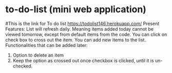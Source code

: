 # to-do-list (mini web application)
#This is the link for To do list https://todolist146.herokuapp.com/
Present Features: List will refresh daily. Meaning items added today cannot be viewed tomorrow, except from default items from the code.
You can click on check box to cross out the item.
You can add new items to the list.
Functionalities that can be added later: 
1) Option to delete an item
2) Keep the option as crossed out once checkbox is clicked, until it is un-checked.
